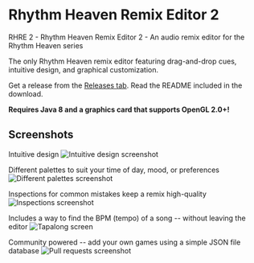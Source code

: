 # Rhythm Heaven Remix Editor 2
RHRE 2 - Rhythm Heaven Remix Editor 2 - An audio remix editor for the Rhythm Heaven series

The only Rhythm Heaven remix editor featuring drag-and-drop cues, intuitive design, and graphical customization. 

Get a release from the [Releases tab](https://github.com/chrislo27/RhythmHeavenRemixEditor2/releases). Read the README included in the download.

**Requires Java 8 and a graphics card that supports OpenGL 2.0+!**

## Screenshots
Intuitive design
![Intuitive design screenshot](http://i.imgur.com/ubAZTAX.png "Intuitive design")

Different palettes to suit your time of day, mood, or preferences
![Different palettes screenshot](http://i.imgur.com/7VdVYre.png "Customizable palettes")

Inspections for common mistakes keep a remix high-quality
![Inspections screenshot](http://i.imgur.com/stRbcqg.png "Inspections tell you what's wrong beforehand")

Includes a way to find the BPM (tempo) of a song -- without leaving the editor
![Tapalong screen](http://i.imgur.com/hat3adJ.png "Tap to the rhythm")

Community powered -- add your own games using a simple JSON file database
![Pull requests screenshot](http://i.imgur.com/qkRibJm.png "Pull requests")
